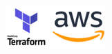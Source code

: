 <p align="center">
    <img src="./images/tf_aws.png" alt="Terraform and AWS logo" height="100"/>
</p>
